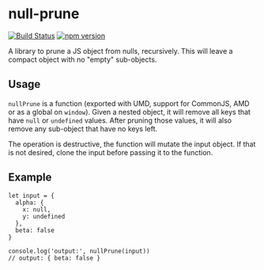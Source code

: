 # null-prune

[![Build Status](https://travis-ci.org/cskeppstedt/null-prune.svg?branch=master)](https://travis-ci.org/cskeppstedt/null-prune)
[![npm version](https://badge.fury.io/js/null-prune.svg)](https://www.npmjs.com/package/null-prune)

A library to prune a JS object from nulls, recursively. This will leave a
compact object with no "empty" sub-objects.

## Usage

`nullPrune` is a function (exported with UMD, support for CommonJS, AMD or as a
global on `window`). Given a nested object, it will remove all keys that have
`null` or `undefined` values. After pruning those values, it will also remove
any sub-object that have no keys left.

The operation is destructive, the function will mutate the input object. If
that is not desired, clone the input before passing it to the function.

## Example

```
let input = {
  alpha: {
    x: null,
    y: undefined
  },
  beta: false
}

console.log('output:', nullPrune(input))
// output: { beta: false }
```
